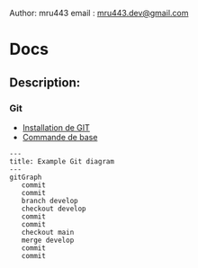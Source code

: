 Author: mru443
email : mru443.dev@gmail.com

# Docs
## Description:





### Git
* [Installation de GIT](./git/git_installation.md)
* [Commande de base](./git/git_base.md)


```mermaid
---
title: Example Git diagram
---
gitGraph
   commit
   commit
   branch develop
   checkout develop
   commit
   commit
   checkout main
   merge develop
   commit
   commit
```
